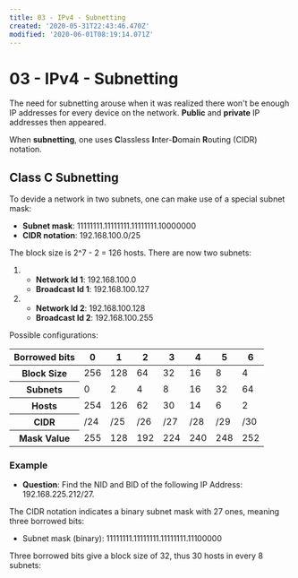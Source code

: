 ```yaml
---
title: 03 - IPv4 - Subnetting
created: '2020-05-31T22:43:46.470Z'
modified: '2020-06-01T08:19:14.071Z'
---
```


# 03 - IPv4 - Subnetting

The need for subnetting arouse when it was realized there won't be enough IP addresses for every device on the network. **Public** and **private** IP addresses then appeared.

When **subnetting**, one uses **C**lassless **I**nter-**D**omain **R**outing (CIDR) notation. 

## Class C Subnetting
To devide a network in two subnets, one can make use of a special subnet mask:
- **Subnet mask**: 11111111.11111111.11111111.10000000
- **CIDR notation**: 192.168.100.0/25

The block size is 2^7 - 2 = 126 hosts. There are now two subnets:
1. - **Network Id 1**: 192.168.100.0
   - **Broadcast Id 1**: 192.168.100.127
2. - **Network Id 2**: 192.168.100.128
   - **Broadcast Id 2**: 192.168.100.255

Possible configurations:
<table>
  <thead>
    <tr>
      <th>Borrowed bits</th>
      <th>0</th>
      <th>1</th>
      <th>2</th>
      <th>3</th>
      <th>4</th>
      <th>5</th>
      <th>6</th>
    </tr>
  </thead>
  <tbody>
      <tr>
    	<th>Block Size</th>
        <td>256</th>
    	<td>128</td>
    	<td>64</td>
    	<td>32</td>
    	<td>16</td>
    	<td>8</td>
    	<td>4</td>
    </tr>
    <tr>
    	<th>Subnets</th>
        <td>0</th>
    	<td>2</td>
    	<td>4</td>
    	<td>8</td>
    	<td>16</td>
    	<td>32</td>
    	<td>64</td>
    </tr>
    <tr>
    	<th>Hosts</th>
        <td>254</th>
    	<td>126</td>
    	<td>62</td>
    	<td>30</td>
    	<td>14</td>
    	<td>6</td>
    	<td>2</td>
    </tr>
    <tr>
    	<th>CIDR</th>
        <td>/24</th>
    	<td>/25</td>
    	<td>/26</td>
    	<td>/27</td>
    	<td>/28</td>
    	<td>/29</td>
    	<td>/30</td>
    </tr>
    <tr>
    	<th>Mask Value</th>
        <td>255</th>
    	<td>128</td>
    	<td>192</td>
    	<td>224</td>
    	<td>240</td>
    	<td>248</td>
    	<td>252</td>
    </tr>
  </tbody>
</table>

### Example

- **Question**: Find the NID and BID of the following IP Address: 192.168.225.212/27.

The CIDR notation indicates a binary subnet mask with 27 ones, meaning three borrowed bits:
- Subnet mask (binary): 11111111.11111111.11111111.11100000

Three borrowed bits give a block size of 32, thus 30 hosts in every 8 subnets:
